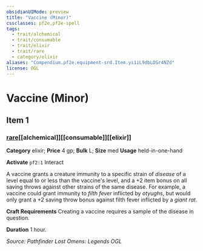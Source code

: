 ```yaml
---
obsidianUIMode: preview
title: "Vaccine (Minor)"
cssclasses: pf2e,pf2e-spell
tags:
  - trait/alchemical
  - trait/consumable
  - trait/elixir
  - trait/rare
  - category/elixir
aliases: "Compendium.pf2e.equipment-srd.Item.yi1iL9dbLDSr4NZd"
license: OGL
---
```

# Vaccine (Minor)
## Item 1
### [rare](rare.md "Rare Rarity Trait")[[alchemical]][[consumable]][[elixir]]

**Category** elixir; 
**Price** 4 gp; 
**Bulk** L; **Size** med
**Usage** held-in-one-hand

**Activate** `pf2:1` Interact

A vaccine grants a creature immunity to a specific strain of _disease_ of a level equal to or less than the vaccine's level, and a +2 item bonus on all saving throws against other strains of the same disease. For example, a vaccine could grant immunity to _filth fever_ inflicted by _otyughs_, but would only grant a +2 saving throw bonus against filth fever inflicted by a _giant rat_.

**Craft Requirements** Creating a vaccine requires a sample of the disease in question.

**Duration** 1 hour.

*Source: Pathfinder Lost Omens: Legends*
*OGL*